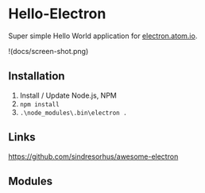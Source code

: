 # Hello-Electron

Super simple Hello World application for [electron.atom.io](http://electron.atom.io/).

!(docs/screen-shot.png)

## Installation

1. Install / Update Node.js, NPM
1. `npm install`
1. `.\node_modules\.bin\electron .`


## Links

https://github.com/sindresorhus/awesome-electron

## Modules

